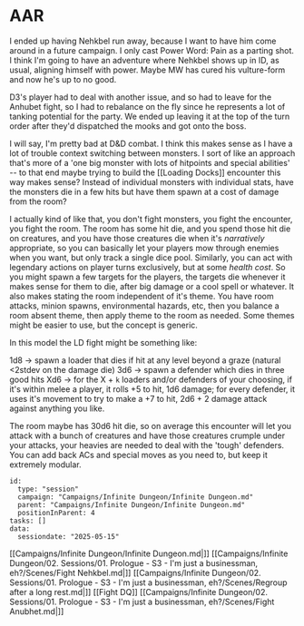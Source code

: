 # AAR

I ended up having Nehkbel run away, because I want to have him come around in a future campaign. I only cast Power Word: Pain as a parting shot. I think I'm going to have an adventure where Nehkbel shows up in ID, as usual, aligning himself with power. Maybe MW has cured his vulture-form and now he's up to no good.

D3's player had to deal with another issue, and so had to leave for the Anhubet fight, so I had to rebalance on the fly since he represents a lot of tanking potential for the party. We ended up leaving it at the top of the turn order after they'd dispatched the mooks and got onto the boss.

I will say, I'm pretty bad at D&D combat. I think this makes sense as I have a lot of trouble context switching between monsters. I sort of like an approach that's more of a 'one big monster with lots of hitpoints and special abilities' -- to that end maybe trying to build the [[Loading Docks]] encounter this way makes sense? Instead of individual monsters with individual stats, have the monsters die in a few hits but have them spawn at a cost of damage from the room?

I actually kind of like that, you don't fight monsters, you fight the encounter, you fight the room. The room has some hit die, and you spend those hit die on creatures, and you have those creatures die when it's _narratively_ appropriate, so you can basically let your players mow through enemies when you want, but only track a single dice pool. Similarly, you can act with legendary actions on player turns exclusively, but at some _health cost_. So you might spawn a few targets for the players, the targets die whenever it makes sense for them to die, after big damage or a cool spell or whatever. It also makes stating the room independent of it's theme. You have room attacks, minion spawns, environmental hazards, etc, then you balance a room absent theme, then apply theme to the room as needed. Some themes might be easier to use, but the concept is generic.

In this model the LD fight might be something like:

1d8 -> spawn a loader that dies if hit at any level beyond a graze (natural <2stdev on the damage die)
3d6 -> spawn a defender which dies in three good hits
Xd6 -> for the X + `k` loaders and/or defenders of your choosing, if it's within melee a player, it rolls +5 to hit, 1d6 damage; for every defender, it uses it's movement to try to make a +7 to hit, 2d6 + 2 damage attack against anything you like.

The room maybe has 30d6 hit die, so on average this encounter will let you attack with a bunch of creatures and have those creatures crumple under your attacks, your heavies are needed to deal with the 'tough' defenders. You can add back ACs and special moves as you need to, but keep it extremely modular.



```RpgManager4
id: 
  type: "session"
  campaign: "Campaigns/Infinite Dungeon/Infinite Dungeon.md"
  parent: "Campaigns/Infinite Dungeon/Infinite Dungeon.md"
  positionInParent: 4
tasks: []
data: 
  sessiondate: "2025-05-15"
```

[[Campaigns/Infinite Dungeon/Infinite Dungeon.md|]]
[[Campaigns/Infinite Dungeon/02. Sessions/01. Prologue - S3 - I'm just a businessman, eh?/Scenes/Fight Nehkbel.md|]]
[[Campaigns/Infinite Dungeon/02. Sessions/01. Prologue - S3 - I'm just a businessman, eh?/Scenes/Regroup after a long rest.md|]]
[[Fight DQ]]
[[Campaigns/Infinite Dungeon/02. Sessions/01. Prologue - S3 - I'm just a businessman, eh?/Scenes/Fight Anubhet.md|]]